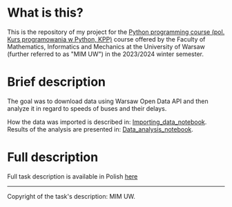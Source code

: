 # What is this?

This is the repository of my project for the [Python programming course (pol. Kurs programowania w Python, KPP)](https://usosweb.mimuw.edu.pl/kontroler.php?_action=katalog2/przedmioty/pokazPrzedmiot&prz_kod=1000-213bPYT) course offered by the Faculty of Mathematics, Informatics and Mechanics at the University of Warsaw (further referred to as "MIM UW") in the 2023/2024 winter semester.

# Brief description
The goal was to download data using Warsaw Open Data API and then analyze it in regard to speeds of buses and their delays.

How the data was imported is described in: [Importing_data_notebook](./Importing_data_notebook.ipynb).\
Results of the analysis are presented in: [Data_analysis_notebook](./Data_analysis_notebook.ipynb).

# Full description
Full task description is available in Polish [here](./task_desc.png)

---
Copyright of the task's description: MIM UW.